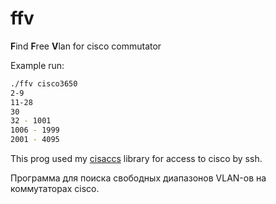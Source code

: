 # ffv

**F**ind **F**ree **V**lan for cisco commutator

Example run:

```bash
./ffv cisco3650
2-9
11-28
30
32 - 1001
1006 - 1999
2001 - 4095
```

This prog used my [cisaccs](https://github.com/Ales999/cisaccs) library for access to cisco by ssh.

Программа для поиска свободных диапазонов VLAN-ов на коммутаторах cisco.
